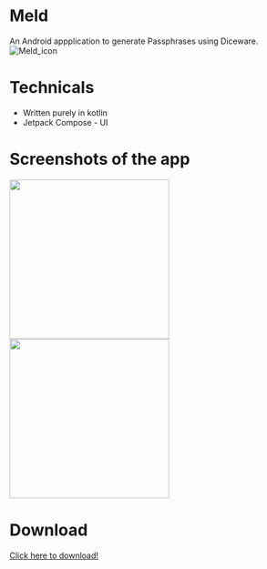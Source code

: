 # Meld

An Android appplication to generate Passphrases using Diceware.
![Meld_icon](https://user-images.githubusercontent.com/65830459/146763332-38966a87-67f4-4151-900e-cb66a84d2c8d.png)

# Technicals
<ul>
  <li>Written purely in kotlin</li>
  <li>Jetpack Compose - UI</li>
</ul>

# Screenshots of the app

<p>
  <img src="https://user-images.githubusercontent.com/65830459/146763645-ba2f60cf-51e4-4712-bf22-d9452acf0f2b.png" width="280"/><br>
	<img src="https://user-images.githubusercontent.com/65830459/146763654-48f05527-d249-47dc-bb6e-39fa15ef7c92.png" width="280"/>
</p>

# Download 

<a href="https://github.com/gitryder/Meld/blob/master/app/release/app-release.apk?raw=true">Click here to download!</a>

